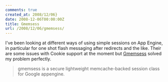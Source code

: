 ```yaml
---
comments: true
created_at: 2008/12/06}
date: 2008-12-06T00:00:00Z
title: Gmemsess
url: /2008/12/06/gmemsess/
---
```


I've been looking at different ways of using simple sessions on App Engine, in particular for one shot flash messaging after redirects and the like. Their are some issues with Cookie support at the moment but [Gmemsess](http://code.google.com/p/gmemsess/) solved my problem perfectly.

> gmemsess is a secure lightweight memcache-backed session class for Google appengine.
